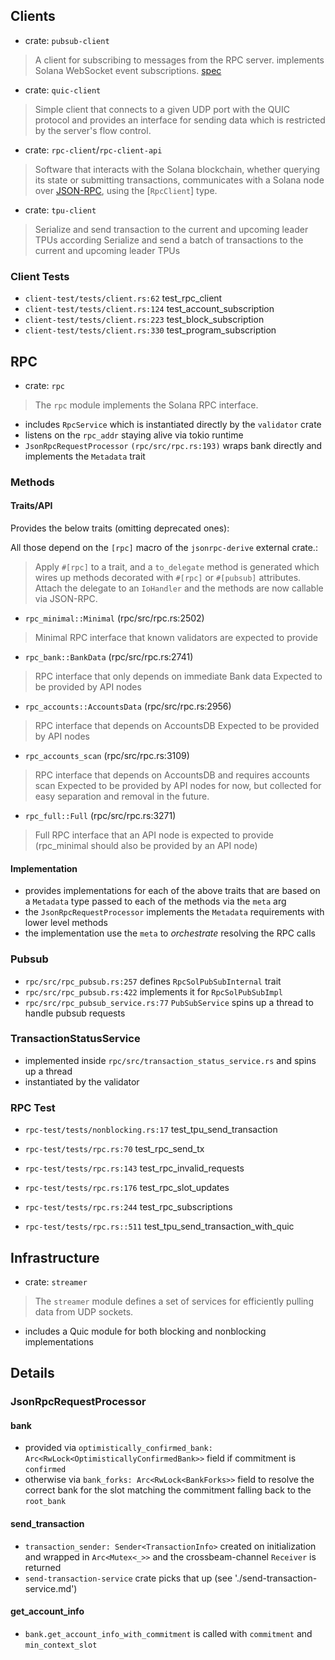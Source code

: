 ## Clients

- crate: `pubsub-client`

> A client for subscribing to messages from the RPC server.
> implements Solana WebSocket event subscriptions. [spec](https://solana.com/docs/rpc/websocket)

- crate: `quic-client`

> Simple client that connects to a given UDP port with the QUIC protocol and provides
> an interface for sending data which is restricted by the server's flow control.

- crate: `rpc-client`/`rpc-client-api`

> Software that interacts with the Solana blockchain, whether querying its
> state or submitting transactions, communicates with a Solana node over
> [JSON-RPC], using the [`RpcClient`] type.
>
> [JSON-RPC]: https://www.jsonrpc.org/specification

- crate: `tpu-client`

> Serialize and send transaction to the current and upcoming leader TPUs according
> Serialize and send a batch of transactions to the current and upcoming leader TPUs

### Client Tests

- `client-test/tests/client.rs:62` test_rpc_client
- `client-test/tests/client.rs:124` test_account_subscription
- `client-test/tests/client.rs:223` test_block_subscription
- `client-test/tests/client.rs:330` test_program_subscription

## RPC

- crate: `rpc`

> The `rpc` module implements the Solana RPC interface.

- includes `RpcService` which is instantiated directly by the `validator` crate
- listens on the `rpc_addr` staying alive via tokio runtime
- `JsonRpcRequestProcessor` `(rpc/src/rpc.rs:193)` wraps bank directly and implements
the `Metadata` trait

### Methods

#### Traits/API

Provides the below traits (omitting deprecated ones):

All those depend on the `[rpc]` macro of the `jsonrpc-derive` external crate.:

> Apply `#[rpc]` to a trait, and a `to_delegate` method is generated which
> wires up methods decorated with `#[rpc]` or `#[pubsub]` attributes.
> Attach the delegate to an `IoHandler` and the methods are now callable
> via JSON-RPC.

- `rpc_minimal::Minimal` (rpc/src/rpc.rs:2502)

> Minimal RPC interface that known validators are expected to provide

- `rpc_bank::BankData` (rpc/src/rpc.rs:2741)

> RPC interface that only depends on immediate Bank data
> Expected to be provided by API nodes

- `rpc_accounts::AccountsData` (rpc/src/rpc.rs:2956)

> RPC interface that depends on AccountsDB
> Expected to be provided by API nodes

- `rpc_accounts_scan` (rpc/src/rpc.rs:3109)

> RPC interface that depends on AccountsDB and requires accounts scan
> Expected to be provided by API nodes for now, but collected for easy separation and removal in
> the future.

- `rpc_full::Full` (rpc/src/rpc.rs:3271)

> Full RPC interface that an API node is expected to provide
> (rpc_minimal should also be provided by an API node)

#### Implementation

- provides implementations for each of the above traits that are based on a `Metadata` type
passed to each of the methods via the `meta` arg
- the `JsonRpcRequestProcessor` implements the `Metadata` requirements with lower level methods
- the implementation use the `meta` to _orchestrate_ resolving the RPC calls

### Pubsub

- `rpc/src/rpc_pubsub.rs:257` defines `RpcSolPubSubInternal` trait
- `rpc/src/rpc_pubsub.rs:422` implements it for `RpcSolPubSubImpl`
- `rpc/src/rpc_pubsub_service.rs:77` `PubSubService` spins up a thread to handle pubsub
requests

### TransactionStatusService

- implemented inside `rpc/src/transaction_status_service.rs` and spins up a thread
- instantiated by the validator

### RPC Test
- `rpc-test/tests/nonblocking.rs:17` test_tpu_send_transaction

- `rpc-test/tests/rpc.rs:70` test_rpc_send_tx
- `rpc-test/tests/rpc.rs:143` test_rpc_invalid_requests
- `rpc-test/tests/rpc.rs:176` test_rpc_slot_updates
- `rpc-test/tests/rpc.rs:244` test_rpc_subscriptions
- `rpc-test/tests/rpc.rs::511` test_tpu_send_transaction_with_quic

## Infrastructure

- crate: `streamer`

> The `streamer` module defines a set of services for efficiently pulling data from UDP sockets.
- includes a Quic module for both blocking and nonblocking implementations

## Details

### JsonRpcRequestProcessor

#### bank

- provided via `optimistically_confirmed_bank: Arc<RwLock<OptimisticallyConfirmedBank>>` field
if commitment is `confirmed`
- otherwise via `bank_forks: Arc<RwLock<BankForks>>` field to resolve the correct bank for the
  slot matching the commitment falling back to the `root_bank`

#### send_transaction

- `transaction_sender: Sender<TransactionInfo>` created on initialization and wrapped in
`Arc<Mutex<_>>` and the crossbeam-channel `Receiver` is returned
- `send-transaction-service` crate picks that up (see './send-transaction-service.md')

#### get_account_info

- `bank.get_account_info_with_commitment` is called with `commitment` and `min_context_slot`

